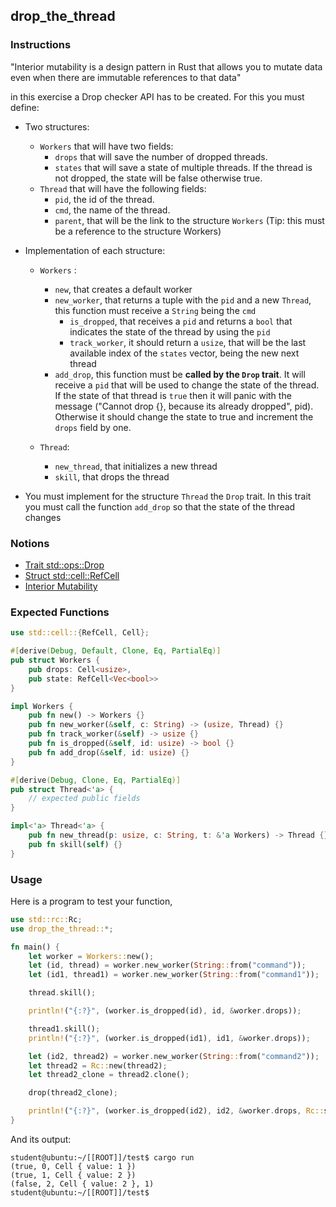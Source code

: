 ## drop_the_thread

### Instructions

"Interior mutability is a design pattern in Rust that allows you to mutate data even when there are immutable references to that data"

in this exercise a Drop checker API has to be created. For this you must define:

- Two structures:

  - `Workers` that will have two fields:
    - `drops` that will save the number of dropped threads.
    - `states` that will save a state of multiple threads.
      If the thread is not dropped, the state will be false otherwise true.
  - `Thread` that will have the following fields:
    - `pid`, the id of the thread.
    - `cmd`, the name of the thread.
    - `parent`, that will be the link to the structure `Workers` (Tip: this must be a reference to the structure Workers)

- Implementation of each structure:

  - `Workers` :

    - `new`, that creates a default worker
    - `new_worker`, that returns a tuple with the `pid` and a new `Thread`,
      this function must receive a `String` being the `cmd`
      - `is_dropped`, that receives a `pid` and returns a `bool` that indicates the state of the thread by using the `pid`
      - `track_worker`, it should return a `usize`, that will be the last available index of the `states` vector, being the new next thread
    - `add_drop`, this function must be **called by the `Drop` trait**. It will receive a `pid` that will be used to change the
      state of the thread. If the state of that thread is `true` then it will panic with the message ("Cannot drop {}, because its already dropped", pid).
      Otherwise it should change the state to true and increment the `drops` field by one.

  - `Thread`:
    - `new_thread`, that initializes a new thread
    - `skill`, that drops the thread

- You must implement for the structure `Thread` the `Drop` trait. In this trait you must call the function `add_drop` so that the state of the thread changes

### Notions

- [Trait std::ops::Drop](https://doc.bccnsoft.com/docs/rust-1.36.0-docs-html/std/ops/trait.Drop.html)
- [Struct std::cell::RefCell](https://doc.rust-lang.org/std/cell/struct.RefCell.html)
- [Interior Mutability](https://doc.rust-lang.org/book/ch15-05-interior-mutability.html)

### Expected Functions

```rust
use std::cell::{RefCell, Cell};

#[derive(Debug, Default, Clone, Eq, PartialEq)]
pub struct Workers {
    pub drops: Cell<usize>,
    pub state: RefCell<Vec<bool>>
}

impl Workers {
    pub fn new() -> Workers {}
    pub fn new_worker(&self, c: String) -> (usize, Thread) {}
    pub fn track_worker(&self) -> usize {}
    pub fn is_dropped(&self, id: usize) -> bool {}
    pub fn add_drop(&self, id: usize) {}
}

#[derive(Debug, Clone, Eq, PartialEq)]
pub struct Thread<'a> {
    // expected public fields
}

impl<'a> Thread<'a> {
    pub fn new_thread(p: usize, c: String, t: &'a Workers) -> Thread {}
    pub fn skill(self) {}
}
```

### Usage

Here is a program to test your function,

```rust
use std::rc::Rc;
use drop_the_thread::*;

fn main() {
    let worker = Workers::new();
    let (id, thread) = worker.new_worker(String::from("command"));
    let (id1, thread1) = worker.new_worker(String::from("command1"));

    thread.skill();

    println!("{:?}", (worker.is_dropped(id), id, &worker.drops));

    thread1.skill();
    println!("{:?}", (worker.is_dropped(id1), id1, &worker.drops));

    let (id2, thread2) = worker.new_worker(String::from("command2"));
    let thread2 = Rc::new(thread2);
    let thread2_clone = thread2.clone();

    drop(thread2_clone);

    println!("{:?}", (worker.is_dropped(id2), id2, &worker.drops, Rc::strong_count(&thread2)));
}
```

And its output:

```console
student@ubuntu:~/[[ROOT]]/test$ cargo run
(true, 0, Cell { value: 1 })
(true, 1, Cell { value: 2 })
(false, 2, Cell { value: 2 }, 1)
student@ubuntu:~/[[ROOT]]/test$
```
